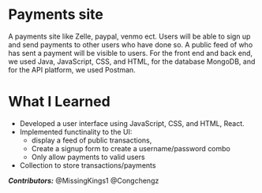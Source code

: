 # Payments site
A payments site like Zelle, paypal, venmo ect. Users will be able to sign up and send payments to other users who have done so. A public feed of who has sent a payment will be visible to users. For the front end and back end, we used Java, JavaScript, CSS, and HTML, for the database MongoDB, and for the API platform, we used Postman.

# What I Learned
* Developed a user interface using JavaScript, CSS, and HTML, React.
* Implemented functinality to the UI: 
  * display a feed of public transactions,
  * Create a signup form to create a username/password combo
  * Only allow payments to valid users
* Collection to store transactions/payments




***Contributors:***
@MissingKings1
@Congchengz
